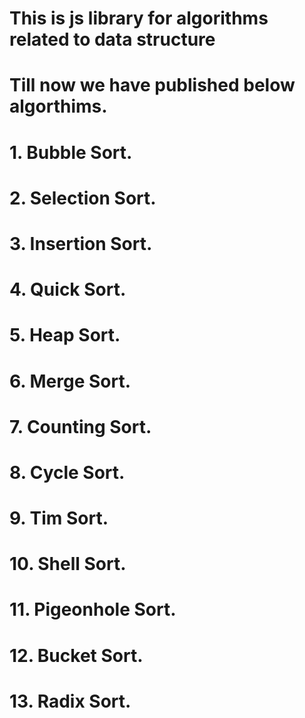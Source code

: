 # This is js library for algorithms related to data structure
# Till now we have published below algorthims.
# 1. Bubble Sort.
# 2. Selection Sort.
# 3. Insertion Sort.
# 4. Quick Sort.
# 5. Heap Sort.
# 6. Merge Sort.
# 7. Counting Sort.
# 8. Cycle Sort.
# 9. Tim Sort.
# 10. Shell Sort.
# 11. Pigeonhole Sort.
# 12. Bucket Sort.
# 13. Radix Sort.